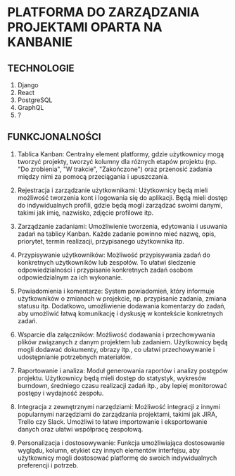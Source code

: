 # PLATFORMA DO ZARZĄDZANIA PROJEKTAMI OPARTA NA KANBANIE



## TECHNOLOGIE


1. Django
2. React
3. PostgreSQL
4. GraphQL
5. ?

## FUNKCJONALNOŚCI


1. Tablica Kanban: Centralny element platformy, gdzie użytkownicy mogą tworzyć projekty, tworzyć kolumny dla różnych etapów projektu (np. "Do zrobienia", "W trakcie", "Zakończone") oraz przenosić zadania między nimi za pomocą przeciągania i upuszczania.

2. Rejestracja i zarządzanie użytkownikami:
Użytkownicy będą mieli możliwość tworzenia kont i logowania się do aplikacji. Będą mieli dostęp do indywidualnych profili, gdzie będą mogli zarządzać swoimi danymi, takimi jak imię, nazwisko, zdjęcie profilowe itp.

3. Zarządzanie zadaniami: Umożliwienie tworzenia, edytowania i usuwania zadań na tablicy Kanban. Każde zadanie powinno mieć nazwę, opis, priorytet, termin realizacji, przypisanego użytkownika itp.

4. Przypisywanie użytkowników: Możliwość przypisywania zadań do konkretnych użytkowników lub zespołów. To ułatwi śledzenie odpowiedzialności i przypisanie konkretnych zadań osobom odpowiedzialnym za ich wykonanie.

5. Powiadomienia i komentarze: System powiadomień, który informuje użytkowników o zmianach w projekcie, np. przypisanie zadania, zmiana statusu itp. Dodatkowo, umożliwienie dodawania komentarzy do zadań, aby umożliwić łatwą komunikację i dyskusję w kontekście konkretnych zadań.

6. Wsparcie dla załączników: Możliwość dodawania i przechowywania plików związanych z danym projektem lub zadaniem. Użytkownicy będą mogli dodawać dokumenty, obrazy itp., co ułatwi przechowywanie i udostępnianie potrzebnych materiałów.

7. Raportowanie i analiza: Moduł generowania raportów i analizy postępów projektu. Użytkownicy będą mieli dostęp do statystyk, wykresów burndown, średniego czasu realizacji zadań itp., aby lepiej monitorować postępy i wydajność zespołu.

8. Integracja z zewnętrznymi narzędziami: Możliwość integracji z innymi popularnymi narzędziami do zarządzania projektami, takimi jak JIRA, Trello czy Slack. Umożliwi to łatwe importowanie i eksportowanie danych oraz ułatwi współpracę zespołową.

9. Personalizacja i dostosowywanie: Funkcja umożliwiająca dostosowanie wyglądu, kolumn, etykiet czy innych elementów interfejsu, aby użytkownicy mogli dostosować platformę do swoich indywidualnych preferencji i potrzeb.